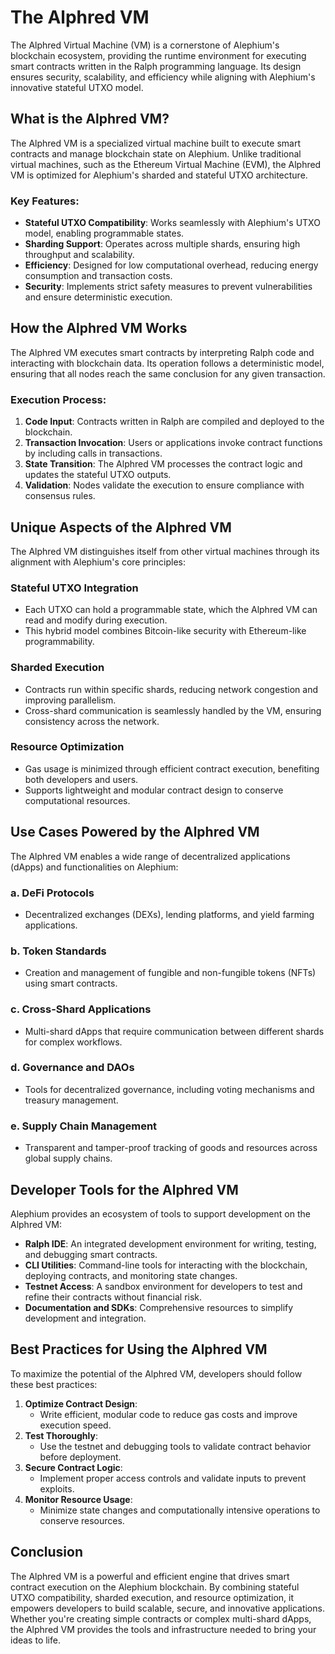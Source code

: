 # The Alphred VM

The Alphred Virtual Machine (VM) is a cornerstone of Alephium's blockchain ecosystem, providing the runtime environment for executing smart contracts written in the Ralph programming language. Its design ensures security, scalability, and efficiency while aligning with Alephium's innovative stateful UTXO model.

## What is the Alphred VM?
The Alphred VM is a specialized virtual machine built to execute smart contracts and manage blockchain state on Alephium. Unlike traditional virtual machines, such as the Ethereum Virtual Machine (EVM), the Alphred VM is optimized for Alephium's sharded and stateful UTXO architecture.

### Key Features:
- **Stateful UTXO Compatibility**: Works seamlessly with Alephium's UTXO model, enabling programmable states.
- **Sharding Support**: Operates across multiple shards, ensuring high throughput and scalability.
- **Efficiency**: Designed for low computational overhead, reducing energy consumption and transaction costs.
- **Security**: Implements strict safety measures to prevent vulnerabilities and ensure deterministic execution.

## How the Alphred VM Works
The Alphred VM executes smart contracts by interpreting Ralph code and interacting with blockchain data. Its operation follows a deterministic model, ensuring that all nodes reach the same conclusion for any given transaction.

### Execution Process:
1. **Code Input**: Contracts written in Ralph are compiled and deployed to the blockchain.
2. **Transaction Invocation**: Users or applications invoke contract functions by including calls in transactions.
3. **State Transition**: The Alphred VM processes the contract logic and updates the stateful UTXO outputs.
4. **Validation**: Nodes validate the execution to ensure compliance with consensus rules.

## Unique Aspects of the Alphred VM
The Alphred VM distinguishes itself from other virtual machines through its alignment with Alephium's core principles:

### **Stateful UTXO Integration**
- Each UTXO can hold a programmable state, which the Alphred VM can read and modify during execution.
- This hybrid model combines Bitcoin-like security with Ethereum-like programmability.

### **Sharded Execution**
- Contracts run within specific shards, reducing network congestion and improving parallelism.
- Cross-shard communication is seamlessly handled by the VM, ensuring consistency across the network.

### **Resource Optimization**
- Gas usage is minimized through efficient contract execution, benefiting both developers and users.
- Supports lightweight and modular contract design to conserve computational resources.

## Use Cases Powered by the Alphred VM
The Alphred VM enables a wide range of decentralized applications (dApps) and functionalities on Alephium:

### **a. DeFi Protocols**
- Decentralized exchanges (DEXs), lending platforms, and yield farming applications.

### **b. Token Standards**
- Creation and management of fungible and non-fungible tokens (NFTs) using smart contracts.

### **c. Cross-Shard Applications**
- Multi-shard dApps that require communication between different shards for complex workflows.

### **d. Governance and DAOs**
- Tools for decentralized governance, including voting mechanisms and treasury management.

### **e. Supply Chain Management**
- Transparent and tamper-proof tracking of goods and resources across global supply chains.

## Developer Tools for the Alphred VM
Alephium provides an ecosystem of tools to support development on the Alphred VM:

- **Ralph IDE**: An integrated development environment for writing, testing, and debugging smart contracts.
- **CLI Utilities**: Command-line tools for interacting with the blockchain, deploying contracts, and monitoring state changes.
- **Testnet Access**: A sandbox environment for developers to test and refine their contracts without financial risk.
- **Documentation and SDKs**: Comprehensive resources to simplify development and integration.

## Best Practices for Using the Alphred VM
To maximize the potential of the Alphred VM, developers should follow these best practices:

1. **Optimize Contract Design**:
   - Write efficient, modular code to reduce gas costs and improve execution speed.
2. **Test Thoroughly**:
   - Use the testnet and debugging tools to validate contract behavior before deployment.
3. **Secure Contract Logic**:
   - Implement proper access controls and validate inputs to prevent exploits.
4. **Monitor Resource Usage**:
   - Minimize state changes and computationally intensive operations to conserve resources.

## Conclusion
The Alphred VM is a powerful and efficient engine that drives smart contract execution on the Alephium blockchain. By combining stateful UTXO compatibility, sharded execution, and resource optimization, it empowers developers to build scalable, secure, and innovative applications. Whether you're creating simple contracts or complex multi-shard dApps, the Alphred VM provides the tools and infrastructure needed to bring your ideas to life.


